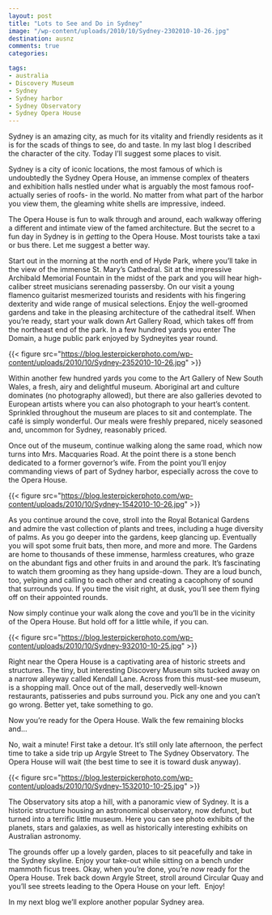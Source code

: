 ```yaml
---
layout: post
title: "Lots to See and Do in Sydney"
image: "/wp-content/uploads/2010/10/Sydney-2302010-10-26.jpg"
destination: ausnz
comments: true
categories:

tags:
- australia
- Discovery Museum
- Sydney
- Sydney harbor
- Sydney Observatory
- Sydney Opera House
---
```

Sydney is an amazing city, as much for its vitality and friendly residents as it is for the scads of things to see, do and taste. In my last blog I described the character of the city. Today I’ll suggest some places to visit.

Sydney is a city of iconic locations, the most famous of which is undoubtedly the Sydney Opera House, an immense complex of theaters and exhibition halls nestled under what is arguably the most famous roof- actually series of roofs- in the world. No matter from what part of the harbor you view them, the gleaming white shells are impressive, indeed.

The Opera House is fun to walk through and around, each walkway offering a different and intimate view of the famed architecture. But the secret to a fun day in Sydney is in <em>getting</em> to the Opera House. Most tourists take a taxi or bus there. Let me suggest a better way.

Start out in the morning at the north end of Hyde Park, where you’ll take in the view of the immense St. Mary’s Cathedral. Sit at the impressive Archibald Memorial Fountain in the midst of the park and you will hear high-caliber street musicians serenading passersby. On our visit a young flamenco guitarist mesmerized tourists and residents with his fingering dexterity and wide range of musical selections. Enjoy the well-groomed gardens and take in the pleasing architecture of the cathedral itself. When you’re ready, start your walk down Art Gallery Road, which takes off from the northeast end of the park. In a few hundred yards you enter The Domain, a huge public park enjoyed by Sydneyites year round.

{{< figure src="https://blog.lesterpickerphoto.com/wp-content/uploads/2010/10/Sydney-2352010-10-26.jpg" >}}

Within another few hundred yards you come to the Art Gallery of New South Wales, a fresh, airy and delightful museum. Aboriginal art and culture dominates (no photography allowed), but there are also galleries devoted to European artists where you can also photograph to your heart’s content. Sprinkled throughout the museum are places to sit and contemplate. The café is simply wonderful. Our meals were freshly prepared, nicely seasoned and, uncommon for Sydney, reasonably priced.

Once out of the museum, continue walking along the same road, which now turns into Mrs. Macquaries Road. At the point there is a stone bench dedicated to a former governor’s wife. From the point you’ll enjoy commanding views of part of Sydney harbor, especially across the cove to the Opera House.

{{< figure src="https://blog.lesterpickerphoto.com/wp-content/uploads/2010/10/Sydney-1542010-10-26.jpg" >}}

As you continue around the cove, stroll into the Royal Botanical Gardens and admire the vast collection of plants and trees, including a huge diversity of palms. As you go deeper into the gardens, keep glancing up. Eventually you will spot some fruit bats, then more, and more and more. The Gardens are home to thousands of these immense, harmless creatures, who graze on the abundant figs and other fruits in and around the park. It’s fascinating to watch them grooming as they hang upside-down. They are a loud bunch, too, yelping and calling to each other and creating a cacophony of sound that surrounds you. If you time the visit right, at dusk, you’ll see them flying off on their appointed rounds.

Now simply continue your walk along the cove and you’ll be in the vicinity of the Opera House. But hold off for a little while, if you can.

{{< figure src="https://blog.lesterpickerphoto.com/wp-content/uploads/2010/10/Sydney-932010-10-25.jpg" >}}

Right near the Opera House is a captivating area of historic streets and structures. The tiny, but interesting Discovery Museum sits tucked away on a narrow alleyway called Kendall Lane. Across from this must-see museum, is a shopping mall. Once out of the mall, deservedly well-known restaurants, patisseries and pubs surround you. Pick any one and you can’t go wrong. Better yet, take something to go.

Now you’re ready for the Opera House. Walk the few remaining blocks and…

No, wait a minute! First take a detour. It’s still only late afternoon, the perfect time to take a side trip up Argyle Street to The Sydney Observatory. The Opera House will wait (the best time to see it is toward dusk anyway).

{{< figure src="https://blog.lesterpickerphoto.com/wp-content/uploads/2010/10/Sydney-1532010-10-25.jpg" >}}

The Observatory sits atop a hill, with a panoramic view of Sydney. It is a historic structure housing an astronomical observatory, now defunct, but turned into a terrific little museum. Here you can see photo exhibits of the planets, stars and galaxies, as well as historically interesting exhibits on Australian astronomy.

The grounds offer up a lovely garden, places to sit peacefully and take in the Sydney skyline. Enjoy your take-out while sitting on a bench under mammoth ficus trees. Okay, when you’re done, you’re <em>now</em> ready for the Opera House. Trek back down Argyle Street, stroll around Circular Quay and you’ll see streets leading to the Opera House on your left.  Enjoy!

In my next blog we’ll explore another popular Sydney area.